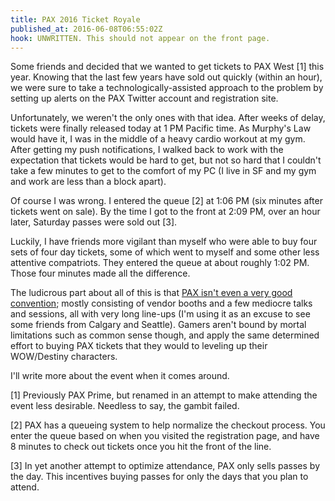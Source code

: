 ```yaml
---
title: PAX 2016 Ticket Royale
published_at: 2016-06-08T06:55:02Z
hook: UNWRITTEN. This should not appear on the front page.
---
```


Some friends and decided that we wanted to get tickets to PAX West [1] this
year. Knowing that the last few years have sold out quickly (within an hour),
we were sure to take a technologically-assisted approach to the problem by
setting up alerts on the PAX Twitter account and registration site.

Unfortunately, we weren't the only ones with that idea. After weeks of delay,
tickets were finally released today at 1 PM Pacific time. As Murphy's Law would
have it, I was in the middle of a heavy cardio workout at my gym. After getting
my push notifications, I walked back to work with the expectation that tickets
would be hard to get, but not so hard that I couldn't take a few minutes to get
to the comfort of my PC (I live in SF and my gym and work are less than a block
apart).

Of course I was wrong. I entered the queue [2] at 1:06 PM (six minutes after
tickets went on sale). By the time I got to the front at 2:09 PM, over an hour
later, Saturday passes were sold out [3].

Luckily, I have friends more vigilant than myself who were able to buy four
sets of four day tickets, some of which went to myself and some other less
attentive compatriots. They entered the queue at about roughly 1:02 PM. Those
four minutes made all the difference.

The ludicrous part about all of this is that [PAX isn't even a very good
convention](/fragments/pax); mostly consisting of vendor booths and a few
mediocre talks and sessions, all with very long line-ups (I'm using it as an
excuse to see some friends from Calgary and Seattle). Gamers aren't bound by
mortal limitations such as common sense though, and apply the same determined
effort to buying PAX tickets that they would to leveling up their WOW/Destiny
characters.

I'll write more about the event when it comes around.

[1] Previously PAX Prime, but renamed in an attempt to make attending the event
    less desirable. Needless to say, the gambit failed.

[2] PAX has a queueing system to help normalize the checkout process. You enter
    the queue based on when you visited the registration page, and have 8
    minutes to check out tickets once you hit the front of the line.

[3] In yet another attempt to optimize attendance, PAX only sells passes by the
    day. This incentives buying passes for only the days that you plan to attend.
